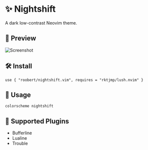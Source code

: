 # :sparkles: Nightshift

A dark low-contrast Neovim theme.

## :dragon: Preview

![Screenshot](https://user-images.githubusercontent.com/226654/204131002-5ee1650b-784b-499a-b1c9-e28bd55250b6.png)

## :hammer_and_wrench: Install

```
use { "roobert/nightshift.vim", requires = "rktjmp/lush.nvim" }
```

## :squid: Usage

```
colorscheme nightshift
```

## :snake: Supported Plugins

* Bufferline
* Lualine
* Trouble
